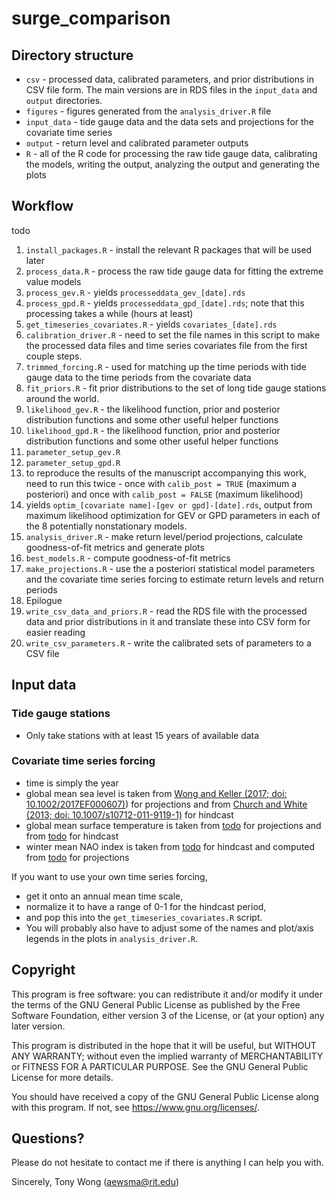 # surge_comparison

## Directory structure

* `csv` - processed data, calibrated parameters, and prior distributions in CSV file form. The main versions are in RDS files in the `input_data` and `output` directories.
* `figures` - figures generated from the `analysis_driver.R` file
* `input_data` - tide gauge data and the data sets and projections for the covariate time series
* `output` - return level and calibrated parameter outputs
* `R` - all of the R code for processing the raw tide gauge data, calibrating the models, writing the output, analyzing the output and generating the plots

## Workflow

todo

1. `install_packages.R` - install the relevant R packages that will be used later
1. `process_data.R` - process the raw tide gauge data for fitting the extreme value models
  1. `process_gev.R` - yields `processeddata_gev_[date].rds`
  1. `process_gpd.R` - yields `processeddata_gpd_[date].rds`; note that this processing takes a while (hours at least)
  1. `get_timeseries_covariates.R` - yields `covariates_[date].rds`
1. `calibration_driver.R` - need to set the file names in this script to make the processed data files and time series covariates file from the first couple steps.
  1. `trimmed_forcing.R` - used for matching up the time periods with tide gauge data to the time periods from the covariate data
  1. `fit_priors.R` - fit prior distributions to the set of long tide gauge stations around the world.
  1. `likelihood_gev.R` - the likelihood function, prior and posterior distribution functions and some other useful helper functions
  1. `likelihood_gpd.R` - the likelihood function, prior and posterior distribution functions and some other useful helper functions
  1. `parameter_setup_gev.R`
  1. `parameter_setup_gpd.R`
  1. to reproduce the results of the manuscript accompanying this work, need to run this twice - once with `calib_post = TRUE` (maximum a posteriori) and once with `calib_post = FALSE` (maximum likelihood)
  1. yields `optim_[covariate name]-[gev or gpd]-[date].rds`, output from maximum likelihood optimization for GEV or GPD parameters in each of the 8 potentially nonstationary models.
1. `analysis_driver.R` - make return level/period projections, calculate goodness-of-fit metrics and generate plots
  1. `best_models.R` - compute goodness-of-fit metrics
  1. `make_projections.R` - use the a posteriori statistical model parameters and the covariate time series forcing to estimate return levels and return periods
1. Epilogue
  1. `write_csv_data_and_priors.R` - read the RDS file with the processed data and prior distributions in it and translate these into CSV form for easier reading
  1. `write_csv_parameters.R` - write the calibrated sets of parameters to a CSV file

## Input data

### Tide gauge stations

* Only take stations with at least 15 years of available data

### Covariate time series forcing

* time is simply the year
* global mean sea level is taken from [Wong and Keller (2017; doi: 10.1002/2017EF000607)](https://agupubs.onlinelibrary.wiley.com/doi/abs/10.1002/2017EF000607)) for projections and from [Church and White (2013; doi: 10.1007/s10712-011-9119-1)](https://link.springer.com/article/10.1007/s10712-011-9119-1) for hindcast
* global mean surface temperature is taken from [todo](todo) for projections and from [todo](todo) for hindcast
* winter mean NAO index is taken from [todo](todo) for hindcast and computed from [todo](todo) for projections

If you want to use your own time series forcing,
* get it onto an annual mean time scale,
* normalize it to have a range of 0-1 for the hindcast period,
* and pop this into the `get_timeseries_covariates.R` script.
* You will probably also have to adjust some of the names and plot/axis legends in the plots in `analysis_driver.R`.

## Copyright

 This program is free software: you can redistribute it and/or modify it under the terms of the GNU General Public License as published by the Free Software Foundation, either version 3 of the License, or (at your option) any later version.

 This program is distributed in the hope that it will be useful, but WITHOUT ANY WARRANTY; without even the implied warranty of MERCHANTABILITY or FITNESS FOR A PARTICULAR PURPOSE.  See the GNU General Public License for more details.

 You should have received a copy of the GNU General Public License along with this program.  If not, see <https://www.gnu.org/licenses/>.

## Questions?

Please do not hesitate to contact me if there is anything I can help you with.

Sincerely, Tony Wong (aewsma@rit.edu)
